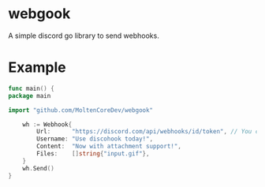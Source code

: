 # webgook
A simple discord go library to send webhooks.

# Example
```go
func main() {
package main

import "github.com/MoltenCoreDev/webgook"

	wh := Webhook{
		Url:      "https://discord.com/api/webhooks/id/token", // You can copy this from the channel settings, where you create the webhook
		Username: "Use discohook today!",
		Content:  "Now with attachment support!",
		Files:    []string{"input.gif"},
	}
	wh.Send()
}

```
